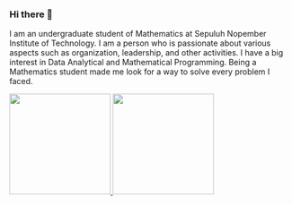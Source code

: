 ### Hi there 👋

<!--
**VasilyGorbachev/VasilyGorbachev** is a ✨ _special_ ✨ repository because its `README.md` (this file) appears on your GitHub profile.

Here are some ideas to get you started:

- 🔭 I’m currently working on ...
- 🌱 I’m currently learning ...
- 👯 I’m looking to collaborate on ...
- 🤔 I’m looking for help with ...
- 💬 Ask me about ...
- 📫 How to reach me: ...
- 😄 Pronouns: ...
- ⚡ Fun fact: ...
-->
I am an undergraduate student of Mathematics at Sepuluh Nopember Institute of Technology. I am a person who is passionate about various aspects such as organization, leadership, and other activities. I have a big interest in Data Analytical and Mathematical Programming. Being a Mathematics student made me look for a way to solve every problem I faced.

<p align="left">
<a href="https://github.com/penuliscode">
  <img height="180em" src="https://github-readme-stats-eight-theta.vercel.app/api?username=VasilyGorbachev&show_icons=true&theme=algolia&include_all_commits=true&count_private=true"/>
  <img height="180em" src="https://github-readme-stats-eight-theta.vercel.app/api/top-langs/?username=VasilyGorbachev&layout=compact&theme=algolia"/>
</a>
</p>
